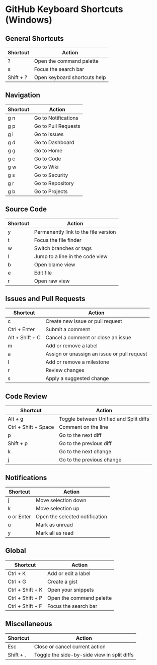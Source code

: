 # GitHub Keyboard Shortcuts (Windows)

## General Shortcuts
| Shortcut         | Action                      |
| ---------------- | --------------------------- |
| ?              | Open the command palette    |
| s              | Focus the search bar        |
| Shift + ?    | Open keyboard shortcuts help|

## Navigation
| Shortcut             | Action                                  |
| -------------------- | --------------------------------------- |
| g n              | Go to Notifications                     |
| g p              | Go to Pull Requests                     |
| g i              | Go to Issues                            |
| g d              | Go to Dashboard                         |
| g g              | Go to Home                              |
| g c              | Go to Code                              |
| g w              | Go to Wiki                              |
| g s              | Go to Security                          |
| g r              | Go to Repository                        |
| g b              | Go to Projects                          |

## Source Code
| Shortcut             | Action                                 |
| -------------------- | -------------------------------------- |
| y                  | Permanently link to the file version   |
| t                  | Focus the file finder                  |
| w                  | Switch branches or tags                |
| l                  | Jump to a line in the code view        |
| b                  | Open blame view                        |
| e                  | Edit file                              |
| r                  | Open raw view                          |

## Issues and Pull Requests
| Shortcut             | Action                                  |
| -------------------- | --------------------------------------- |
| c                  | Create new issue or pull request        |
| Ctrl + Enter     | Submit a comment                        |
| Alt + Shift + C| Cancel a comment or close an issue      |
| m                  | Add or remove a label                   |
| a                  | Assign or unassign an issue or pull request|
| l                  | Add or remove a milestone               |
| r                  | Review changes                          |
| s                  | Apply a suggested change                |

## Code Review
| Shortcut             | Action                                 |
| -------------------- | -------------------------------------- |
| Alt + g          | Toggle between Unified and Split diffs |
| Ctrl + Shift + Space | Comment on the line              |
| p                  | Go to the next diff                    |
| Shift + p        | Go to the previous diff                |
| k                  | Go to the next change                  |
| j                  | Go to the previous change              |

## Notifications
| Shortcut           | Action                                  |
| ------------------ | --------------------------------------- |
| j                | Move selection down                     |
| k                | Move selection up                       |
| o or Enter     | Open the selected notification          |
| u                | Mark as unread                          |
| y                | Mark all as read                        |

## Global
| Shortcut       | Action                                 |
| -------------- | -------------------------------------- |
| Ctrl + K   | Add or edit a label                    |
| Ctrl + G   | Create a gist                          |
| Ctrl + Shift + K | Open your snippets             |
| Ctrl + Shift + P | Open the command palette       |
| Ctrl + Shift + F | Focus the search bar           |

## Miscellaneous
| Shortcut             | Action                                |
| -------------------- | ------------------------------------- |
| Esc                | Close or cancel current action        |
| Shift + .        | Toggle the side-by-side view in split diffs|
